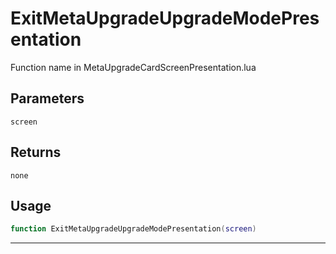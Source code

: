 # ExitMetaUpgradeUpgradeModePresentation
Function name in MetaUpgradeCardScreenPresentation.lua
## Parameters
`screen`
## Returns
`none`
## Usage
```lua
function ExitMetaUpgradeUpgradeModePresentation(screen)
```
---
